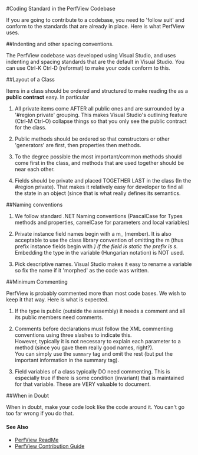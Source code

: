 #Coding Standard in the PerfView Codebase


If you are going to contribute to a codebase, you need to 'follow suit'
and conform to the standards that are already in place.   Here is what
PerfView uses.  

##Indenting and other spacing conventions. 

The PerfView codebase was developed using Visual Studio, and uses
indenting and spacing standards that are the default in Visual Studio.
You can use Ctrl-K Ctrl-D (reformat) to make your code conform to 
this.   

##Layout of a Class

Items in a class should be ordered and structured to make reading the
as a **public contract** easy.   In particular

1. All private items come AFTER all public ones and are surrounded
by a '#region private' grouping.   This makes Visual Studio's 
outlining feature (Ctrl-M Ctrl-O) collapse things so that you 
only see the public contract for the class.  


2. Public methods should be ordered so that constructors or other
'generators' are first, then properties then methods. 

3. To the degree possible the most important/common methods should
come first in the class, and methods that are used together 
should be near each other.   

4. Fields should be private and placed TOGETHER LAST in the class 
(In the #region private).   That makes it relatively easy for 
developer to find all the state in an object (since that is what
really defines its semantics.  
       
##Naming conventions

1. We follow standard .NET Naming conventions (PascalCase for Types
       methods and properties, camelCase for parameters and local variables)

2. Private instance field names begin with a m_ (member).   It is also 
       acceptable to use the class library convention of omitting the m (thus prefix
       instance fields begin with _) If the field is static the prefix is s_.   
       Embedding the type in the variable (Hungarian notation) is NOT used.

3. Pick descriptive names. Visual Studio makes it easy to rename a 
       variable so fix the name if it 'morphed' as the code was written. 

##Minimum Commenting

PerfView is probably commented more than most code bases.  We wish
to keep it that way.  Here is what is expected.

1. If the type is public (outside the assembly) it needs a comment
       and all its public members need comments.  

2. Comments before declarations must follow the XML commenting conventions using three slashes to indicate this.   
       However, typically it is not necessary to explain each parameter
       to a method (since you gave them really good names, right?).   
       You can simply use the `summary` tag and omit the rest (but put
       the important information in the summary tag). 

3. Field variables of a class typically DO need commenting. This is
       especially true if there is some condition (invariant) that is maintained
       for that variable.   These are VERY valuable to document.   
 
##When in Doubt

When in doubt, make your code look like the code around it.   You can't
go too far wrong if you do that.   

#### See Also
* [PerfView ReadMe](../README.md)
* [PerfView Contribution Guide](../CONTRIBUTING.md)
